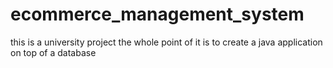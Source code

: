 # ecommerce_management_system
this is a university project 
the whole point of it is to create a java application on top of a database 
